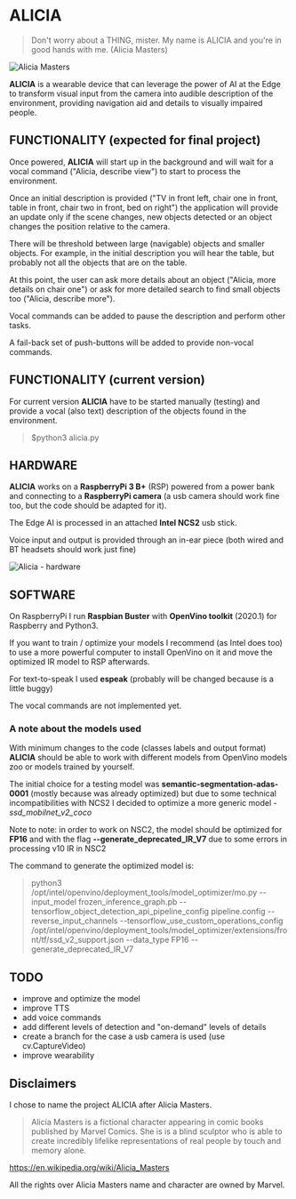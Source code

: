 # ALICIA
> Don't worry about a THING, mister. My name is ALICIA and you're in good hands with me. (Alicia Masters)

![Alicia Masters](https://disturbedrobotics.com/projects/Alicia/images/Alicia_Masters.jpg)

**ALICIA** is a wearable device that can leverage the power of AI at the Edge to transform visual input from the camera into audible description of the environment, providing navigation aid and details to visually impaired people.

## FUNCTIONALITY (expected for final project)
Once powered, **ALICIA** will start up in the background and will wait for a vocal command ("Alicia, describe view") to start to process the environment.

Once an initial description is provided ("TV in front left, chair one in front, table in front, chair two in front, bed on right") the application will provide an update only if the scene changes, new objects detected or an object changes the position relative to the camera. 

There will be threshold between large (navigable) objects and smaller objects. For example, in the initial description you will hear the table, but probably not all the objects that are on the table.

At this point, the user can ask more details about an object ("Alicia, more details on chair one") or ask for more detailed search to find small objects too ("Alicia, describe more"). 

Vocal commands can be added to pause the description and perform other tasks.

A fail-back set of push-buttons will be added to provide non-vocal commands.

## FUNCTIONALITY (current version)
For current version **ALICIA** have to be started manually (testing) and provide a vocal (also text) description of the objects found in the environment.
>$python3 alicia.py

## HARDWARE
**ALICIA** works on a **RaspberryPi 3 B+** (RSP) powered from a power bank and connecting to a **RaspberryPi camera** (a usb camera should work fine too, but the code should be adapted for it).

The Edge AI is processed in an attached **Intel NCS2** usb stick.

Voice input and output is provided through an in-ear piece (both wired and BT headsets should work just fine)


![Alicia - hardware](https://disturbedrobotics.com/projects/Alicia/images/alicia.jpg)


## SOFTWARE
On RaspberryPi I run **Raspbian Buster** with **OpenVino toolkit** (2020.1) for Raspberry and Python3.

If you want to train / optimize your models I recommend (as Intel does too) to use a more powerful computer  to install OpenVino on it and move the optimized IR model to RSP afterwards.

For text-to-speak I used **espeak** (probably will be changed because is a little buggy)

The vocal commands are not implemented yet.

### A note about the models used
With minimum changes to the code (classes labels and output format) **ALICIA** should be able to work with different models from OpenVino models zoo or models trained by yourself.

The initial choice for a testing model was **semantic-segmentation-adas-0001** (mostly because was already optimized) but due to some technical incompatibilities with NCS2 I decided to optimize a more generic model - *ssd_mobilnet_v2_coco* 

Note to note: in order to work on NSC2, the model should be optimized for **FP16** and with the flag **--generate_deprecated_IR_V7** due to some errors in processing v10 IR in NSC2

The command to generate the optimized model is:
> python3 /opt/intel/openvino/deployment_tools/model_optimizer/mo.py --input_model frozen_inference_graph.pb --tensorflow_object_detection_api_pipeline_config pipeline.config --reverse_input_channels --tensorflow_use_custom_operations_config /opt/intel/openvino/deployment_tools/model_optimizer/extensions/front/tf/ssd_v2_support.json --data_type FP16 --generate_deprecated_IR_V7


## TODO
- improve and optimize the model
- improve TTS 
- add voice commands
- add different levels of detection and "on-demand" levels of details
- create a branch for the case a usb camera is used (use cv.CaptureVideo)
- improve wearability

## Disclaimers
I chose to name the project  ALICIA after Alicia Masters.
> Alicia Masters is a fictional character appearing in comic books published by Marvel Comics.
> She is is a blind sculptor who is able to create incredibly lifelike representations of real people by touch and memory alone.

https://en.wikipedia.org/wiki/Alicia_Masters

All the rights over Alicia Masters name and character are owned by Marvel.